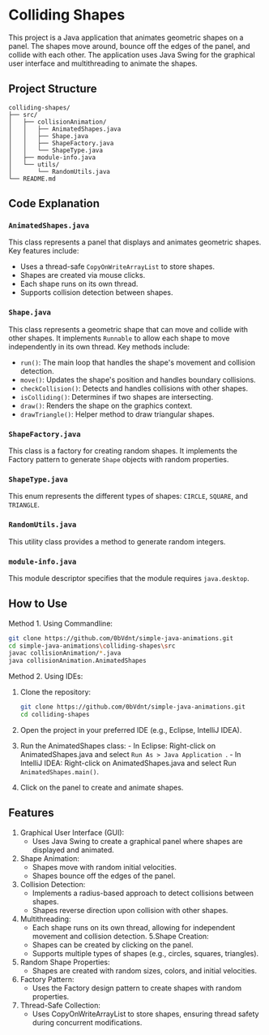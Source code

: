 # Colliding Shapes

This project is a Java application that animates geometric shapes on a panel. The shapes move around, bounce off the edges of the panel, and collide with each other. The application uses Java Swing for the graphical user interface and multithreading to animate the shapes.

## Project Structure
    colliding-shapes/
    ├── src/
    │   ├── collisionAnimation/
    │   │   ├── AnimatedShapes.java
    │   │   ├── Shape.java
    │   │   ├── ShapeFactory.java
    │   │   └── ShapeType.java
    │   ├── module-info.java
    │   └── utils/
    │       └── RandomUtils.java
    └── README.md

    
## Code Explanation

### `AnimatedShapes.java`

This class represents a panel that displays and animates geometric shapes. Key features include:
- Uses a thread-safe `CopyOnWriteArrayList` to store shapes.
- Shapes are created via mouse clicks.
- Each shape runs on its own thread.
- Supports collision detection between shapes.

### `Shape.java`

This class represents a geometric shape that can move and collide with other shapes. It implements `Runnable` to allow each shape to move independently in its own thread. Key methods include:
- `run()`: The main loop that handles the shape's movement and collision detection.
- `move()`: Updates the shape's position and handles boundary collisions.
- `checkCollision()`: Detects and handles collisions with other shapes.
- `isColliding()`: Determines if two shapes are intersecting.
- `draw()`: Renders the shape on the graphics context.
- `drawTriangle()`: Helper method to draw triangular shapes.

### `ShapeFactory.java`

This class is a factory for creating random shapes. It implements the Factory pattern to generate `Shape` objects with random properties.

### `ShapeType.java`

This enum represents the different types of shapes: `CIRCLE`, `SQUARE`, and `TRIANGLE`.

### `RandomUtils.java`

This utility class provides a method to generate random integers.

### `module-info.java`

This module descriptor specifies that the module requires `java.desktop`.

## How to Use

Method 1. Using Commandline:
   ```sh
   git clone https://github.com/0bVdnt/simple-java-animations.git
   cd simple-java-animations\colliding-shapes\src
   javac collisionAnimation/*.java
   java collisionAnimation.AnimatedShapes
   ```
Method 2. Using IDEs:

1. Clone the repository:
    ```sh
    git clone https://github.com/0bVdnt/simple-java-animations.git
    cd colliding-shapes
    ```
2. Open the project in your preferred IDE (e.g., Eclipse, IntelliJ IDEA).
      
3. Run the AnimatedShapes class:
          - In Eclipse: Right-click on AnimatedShapes.java and select  `Run As > Java Application `.
          - In IntelliJ IDEA: Right-click on AnimatedShapes.java and select Run `AnimatedShapes.main()`.
        
4. Click on the panel to create and animate shapes.

## Features
  1. Graphical User Interface (GUI): 
      - Uses Java Swing to create a graphical panel where shapes are displayed and animated.
  2. Shape Animation: 
      - Shapes move with random initial velocities.
      - Shapes bounce off the edges of the panel.
  4. Collision Detection:
      - Implements a radius-based approach to detect collisions between shapes.
      - Shapes reverse direction upon collision with other shapes.
  5. Multithreading:
      - Each shape runs on its own thread, allowing for independent movement and collision detection.
  5.Shape Creation:
      - Shapes can be created by clicking on the panel.
      - Supports multiple types of shapes (e.g., circles, squares, triangles).
  6. Random Shape Properties:
      - Shapes are created with random sizes, colors, and initial velocities.
  7. Factory Pattern:
      - Uses the Factory design pattern to create shapes with random properties.
  8. Thread-Safe Collection:
      - Uses CopyOnWriteArrayList to store shapes, ensuring thread safety during concurrent modifications.
